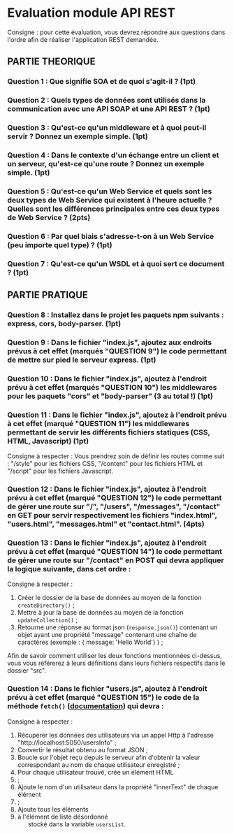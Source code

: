 # Evaluation module API REST

Consigne : pour cette évaluation, vous devrez répondre aux questions dans l'ordre afin de réaliser l'application REST demandée.

## PARTIE THEORIQUE

### Question 1 : Que signifie SOA et de quoi s'agit-il ? (1pt)

### Question 2 : Quels types de données sont utilisés dans la communication avec une API SOAP et une API REST ? (1pt)

### Question 3 : Qu'est-ce qu'un middleware et à quoi peut-il servir ? Donnez un exemple simple. (1pt)

### Question 4 : Dans le contexte d'un échange entre un client et un serveur, qu'est-ce qu'une route ? Donnez un exemple simple. (1pt)

### Question 5 : Qu'est-ce qu'un Web Service et quels sont les deux types de Web Service qui existent à l'heure actuelle ? Quelles sont les différences principales entre ces deux types de Web Service ? (2pts)
### Question 6 : Par quel biais s'adresse-t-on à un Web Service (peu importe quel type) ? (1pt)

### Question 7 : Qu'est-ce qu'un WSDL et à quoi sert ce document ? (1pt)


## PARTIE PRATIQUE

### Question 8 : Installez dans le projet les paquets npm suivants : express, cors, body-parser. (1pt)

### Question 9 : Dans le fichier "index.js", ajoutez aux endroits prévus à cet effet (marqués "QUESTION 9") le code permettant de mettre sur pied le serveur express. (1pt)

### Question 10 : Dans le fichier "index.js", ajoutez à l'endroit prévu à cet effet (marqués "QUESTION 10") les middlewares pour les paquets "cors" et "body-parser" (3 au total !) (1pt)

### Question 11 : Dans le fichier "index.js", ajoutez à l'endroit prévu à cet effet (marqué "QUESTION 11") les middlewares permettant de servir les différents fichiers statiques (CSS, HTML, Javascript)  (1pt)
Consigne à respecter : Vous prendrez soin de définir les routes comme suit : "/style" pour les fichiers CSS, "/content" pour les fichiers HTML et "/script" pour les fichiers Javascript. 

### Question 12 : Dans le fichier "index.js", ajoutez à l'endroit prévu à cet effet (marqué "QUESTION 12") le code permettant de gérer une route sur "/", "/users", "/messages", "/contact" en GET pour servir respectivement les fichiers "index.html", "users.html", "messages.html" et "contact.html". (4pts)

### Question 13 : Dans le fichier "index.js", ajoutez à l'endroit prévu à cet effet (marqué "QUESTION 14") le code permettant de gérer une route sur "/contact" en POST qui devra appliquer la logique suivante, dans cet ordre :
Consigne à respecter :
1. Créer le dossier de la base de données au moyen de la fonction ```createDirectory()``` ;
2. Mettre à jour la base de données au moyen de la fonction ```updateCollection()``` ;
3. Retourne une réponse au format json (```response.json()```) contenant un objet ayant une propriété "message" contenant une chaîne de caractères (exemple : { message: 'Hello World'} ) ;

Afin de savoir comment utiliser les deux fonctions mentionnées ci-dessus, vous vous référerez à leurs définitions dans leurs fichiers respectifs dans le dossier "src".

### Question 14 : Dans le fichier "users.js", ajoutez à l'endroit prévu à cet effet (marqué "QUESTION 15") le code de la méthode ```fetch()``` ([documentation](https://developer.mozilla.org/fr/docs/Web/API/Fetch_API/Using_Fetch#cr%C3%A9er_une_requ%C3%AAte_fetch)) qui devra : 
Consigne à respecter :
1. Récupérer les données des utilisateurs via un appel Http à l'adresse "http://localhost:5050/usersInfo" ;
2. Convertir le résultat obtenu au format JSON ;
3. Boucle sur l'objet reçu depuis le serveur afin d'obtenir la valeur correspondant au nom de chaque utilisateur enregistré ;
4. Pour chaque utilisateur trouvé, crée un élément HTML <li> ;
5. Ajoute le nom d'un utilisateur dans la propriété "innerText" de chaque élément <li> ;
6. Ajoute tous les éléments <li> à l'élément de liste désordonné <ul> stocké dans la variable ```usersList```.